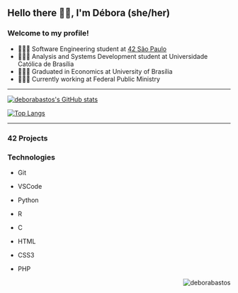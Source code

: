 ## Hello there 👋🏽, I'm Débora (she/her)
### Welcome to my profile!

- 👩🏽‍💻 Software Engineering student at [42 São Paulo](https://www.42sp.org.br/)
- 👩🏽‍💻 Analysis and Systems Development student at Universidade Católica de Brasília
- 👩🏽‍🎓 Graduated in Economics at University of Brasília
- 👩🏽‍💼 Currently working at Federal Public Ministry

---

[![deborabastos's GitHub stats](https://github-readme-stats.vercel.app/api?username=deborabastos&show_icons=true&theme=radical)](https://github.com/anuraghazra/github-readme-stats)

[![Top Langs](https://github-readme-stats.vercel.app/api/top-langs/?username=deborabastos&layout=compact&show_icons=true&theme=radical)](https://github.com/anuraghazra/github-readme-stats)

---
### 42 Projects





### Technologies
- Git
- VSCode
- Python
- R
- C
- HTML
- CSS3
- PHP


  <p align="right"> <img src="https://komarev.com/ghpvc/?username=deborabastos&label=Profile%20views&color=0e75b6&style=flat" alt="deborabastos" /> </p>
